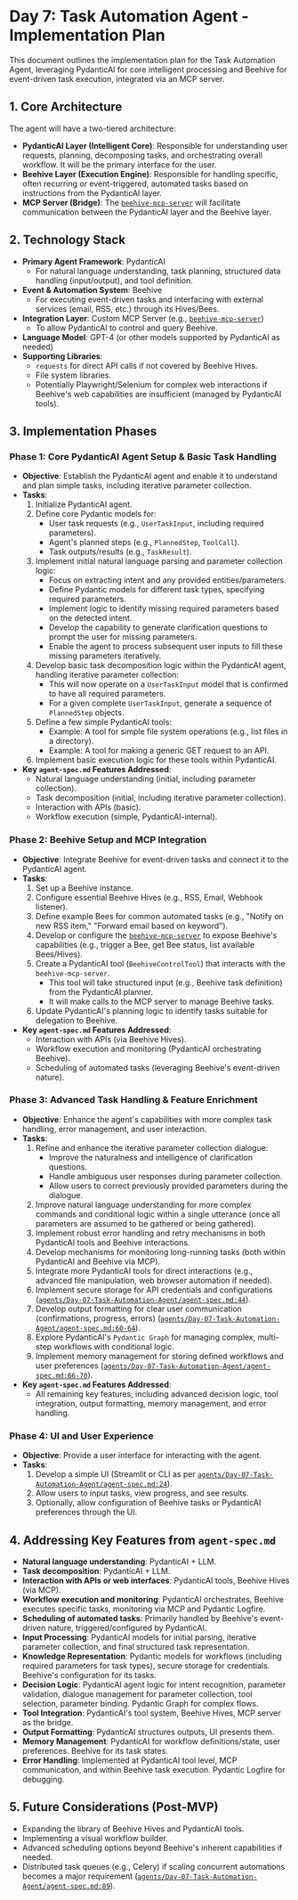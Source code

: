 # Day 7: Task Automation Agent - Implementation Plan

This document outlines the implementation plan for the Task Automation Agent, leveraging PydanticAI for core intelligent processing and Beehive for event-driven task execution, integrated via an MCP server.

## 1. Core Architecture

The agent will have a two-tiered architecture:

*   **PydanticAI Layer (Intelligent Core)**: Responsible for understanding user requests, planning, decomposing tasks, and orchestrating overall workflow. It will be the primary interface for the user.
*   **Beehive Layer (Execution Engine)**: Responsible for handling specific, often recurring or event-triggered, automated tasks based on instructions from the PydanticAI layer.
*   **MCP Server (Bridge)**: The [`beehive-mcp-server`](https://github.com/rakeshgangwar/beehive-mcp-server) will facilitate communication between the PydanticAI layer and the Beehive layer.

## 2. Technology Stack

*   **Primary Agent Framework**: PydanticAI
    *   For natural language understanding, task planning, structured data handling (input/output), and tool definition.
*   **Event & Automation System**: Beehive
    *   For executing event-driven tasks and interfacing with external services (email, RSS, etc.) through its Hives/Bees.
*   **Integration Layer**: Custom MCP Server (e.g., [`beehive-mcp-server`](https://github.com/rakeshgangwar/beehive-mcp-server))
    *   To allow PydanticAI to control and query Beehive.
*   **Language Model**: GPT-4 (or other models supported by PydanticAI as needed)
*   **Supporting Libraries**:
    *   `requests` for direct API calls if not covered by Beehive Hives.
    *   File system libraries.
    *   Potentially Playwright/Selenium for complex web interactions if Beehive's web capabilities are insufficient (managed by PydanticAI tools).

## 3. Implementation Phases

### Phase 1: Core PydanticAI Agent Setup & Basic Task Handling

*   **Objective**: Establish the PydanticAI agent and enable it to understand and plan simple tasks, including iterative parameter collection.
*   **Tasks**:
    1.  Initialize PydanticAI agent.
    2.  Define core Pydantic models for:
        *   User task requests (e.g., `UserTaskInput`, including required parameters).
        *   Agent's planned steps (e.g., `PlannedStep`, `ToolCall`).
        *   Task outputs/results (e.g., `TaskResult`).
    3.  Implement initial natural language parsing and parameter collection logic:
        *   Focus on extracting intent and any provided entities/parameters.
        *   Define Pydantic models for different task types, specifying required parameters.
        *   Implement logic to identify missing required parameters based on the detected intent.
        *   Develop the capability to generate clarification questions to prompt the user for missing parameters.
        *   Enable the agent to process subsequent user inputs to fill these missing parameters iteratively.
    4.  Develop basic task decomposition logic within the PydanticAI agent, handling iterative parameter collection:
        *   This will now operate on a `UserTaskInput` model that is confirmed to have all required parameters.
        *   For a given complete `UserTaskInput`, generate a sequence of `PlannedStep` objects.
    5.  Define a few simple PydanticAI tools:
        *   Example: A tool for simple file system operations (e.g., list files in a directory).
        *   Example: A tool for making a generic GET request to an API.
    6.  Implement basic execution logic for these tools within PydanticAI.
*   **Key `agent-spec.md` Features Addressed**:
    *   Natural language understanding (initial, including parameter collection).
    *   Task decomposition (initial, including iterative parameter collection).
    *   Interaction with APIs (basic).
    *   Workflow execution (simple, PydanticAI-internal).

### Phase 2: Beehive Setup and MCP Integration

*   **Objective**: Integrate Beehive for event-driven tasks and connect it to the PydanticAI agent.
*   **Tasks**:
    1.  Set up a Beehive instance.
    2.  Configure essential Beehive Hives (e.g., RSS, Email, Webhook listener).
    3.  Define example Bees for common automated tasks (e.g., "Notify on new RSS item," "Forward email based on keyword").
    4.  Develop or configure the [`beehive-mcp-server`](https://github.com/rakeshgangwar/beehive-mcp-server) to expose Beehive's capabilities (e.g., trigger a Bee, get Bee status, list available Bees/Hives).
    5.  Create a PydanticAI tool (`BeehiveControlTool`) that interacts with the `beehive-mcp-server`.
        *   This tool will take structured input (e.g., Beehive task definition) from the PydanticAI planner.
        *   It will make calls to the MCP server to manage Beehive tasks.
    6.  Update PydanticAI's planning logic to identify tasks suitable for delegation to Beehive.
*   **Key `agent-spec.md` Features Addressed**:
    *   Interaction with APIs (via Beehive Hives).
    *   Workflow execution and monitoring (PydanticAI orchestrating Beehive).
    *   Scheduling of automated tasks (leveraging Beehive's event-driven nature).

### Phase 3: Advanced Task Handling & Feature Enrichment

*   **Objective**: Enhance the agent's capabilities with more complex task handling, error management, and user interaction.
*   **Tasks**:
    1.  Refine and enhance the iterative parameter collection dialogue:
        *   Improve the naturalness and intelligence of clarification questions.
        *   Handle ambiguous user responses during parameter collection.
        *   Allow users to correct previously provided parameters during the dialogue.
    2.  Improve natural language understanding for more complex commands and conditional logic within a single utterance (once all parameters are assumed to be gathered or being gathered).
    3.  Implement robust error handling and retry mechanisms in both PydanticAI tools and Beehive interactions.
    4.  Develop mechanisms for monitoring long-running tasks (both within PydanticAI and Beehive via MCP).
    5.  Integrate more PydanticAI tools for direct interactions (e.g., advanced file manipulation, web browser automation if needed).
    6.  Implement secure storage for API credentials and configurations ([`agents/Day-07-Task-Automation-Agent/agent-spec.md:44`](agents/Day-07-Task-Automation-Agent/agent-spec.md:44)).
    7.  Develop output formatting for clear user communication (confirmations, progress, errors) ([`agents/Day-07-Task-Automation-Agent/agent-spec.md:60-64`](agents/Day-07-Task-Automation-Agent/agent-spec.md:60-64)).
    8.  Explore PydanticAI's `Pydantic Graph` for managing complex, multi-step workflows with conditional logic.
    9.  Implement memory management for storing defined workflows and user preferences ([`agents/Day-07-Task-Automation-Agent/agent-spec.md:66-70`](agents/Day-07-Task-Automation-Agent/agent-spec.md:66-70)).
*   **Key `agent-spec.md` Features Addressed**:
    *   All remaining key features, including advanced decision logic, tool integration, output formatting, memory management, and error handling.

### Phase 4: UI and User Experience

*   **Objective**: Provide a user interface for interacting with the agent.
*   **Tasks**:
    1.  Develop a simple UI (Streamlit or CLI as per [`agents/Day-07-Task-Automation-Agent/agent-spec.md:24`](agents/Day-07-Task-Automation-Agent/agent-spec.md:24)).
    2.  Allow users to input tasks, view progress, and see results.
    3.  Optionally, allow configuration of Beehive tasks or PydanticAI preferences through the UI.

## 4. Addressing Key Features from `agent-spec.md`

*   **Natural language understanding**: PydanticAI + LLM.
*   **Task decomposition**: PydanticAI + LLM.
*   **Interaction with APIs or web interfaces**: PydanticAI tools, Beehive Hives (via MCP).
*   **Workflow execution and monitoring**: PydanticAI orchestrates, Beehive executes specific tasks, monitoring via MCP and Pydantic Logfire.
*   **Scheduling of automated tasks**: Primarily handled by Beehive's event-driven nature, triggered/configured by PydanticAI.
*   **Input Processing**: PydanticAI models for initial parsing, iterative parameter collection, and final structured task representation.
*   **Knowledge Representation**: Pydantic models for workflows (including required parameters for task types), secure storage for credentials. Beehive's configuration for its tasks.
*   **Decision Logic**: PydanticAI agent logic for intent recognition, parameter validation, dialogue management for parameter collection, tool selection, parameter binding. Pydantic Graph for complex flows.
*   **Tool Integration**: PydanticAI's tool system, Beehive Hives, MCP server as the bridge.
*   **Output Formatting**: PydanticAI structures outputs, UI presents them.
*   **Memory Management**: PydanticAI for workflow definitions/state, user preferences. Beehive for its task states.
*   **Error Handling**: Implemented at PydanticAI tool level, MCP communication, and within Beehive task execution. Pydantic Logfire for debugging.

## 5. Future Considerations (Post-MVP)

*   Expanding the library of Beehive Hives and PydanticAI tools.
*   Implementing a visual workflow builder.
*   Advanced scheduling options beyond Beehive's inherent capabilities if needed.
*   Distributed task queues (e.g., Celery) if scaling concurrent automations becomes a major requirement ([`agents/Day-07-Task-Automation-Agent/agent-spec.md:89`](agents/Day-07-Task-Automation-Agent/agent-spec.md:89)).